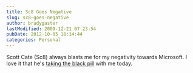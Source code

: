 ```yaml
---
title: Sc8 Goes Negative
slug: sc8-goes-negative
author: bradygaster
lastModified: 2009-12-21 07:23:54
pubDate: 2012-10-05 18:14:44
categories: Personal
---
```


Scott Cate (Sc8) always blasts me for my negativity towards Microsoft. I love it that he&apos;s
<a href="http://weblogs.asp.net/scottcate/archive/2007/05/29/surface-com-microsoft-com-surface-uses-flash.aspx" title="Surface.com ( Microsoft.com/surface ) uses flash - Scott Cate&apos;s WebLog">taking the black pill</a>  with me today.
